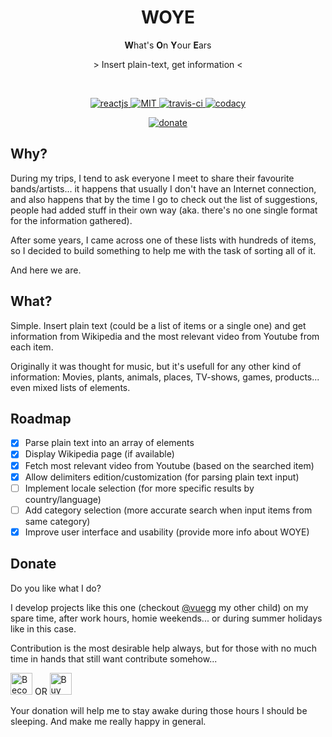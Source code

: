 <h1 align="center">WOYE</h1>
<p align="center"><strong>W</strong>hat's <strong>O</strong>n <strong>Y</strong>our <strong>E</strong>ars</p>
<p align="center">&gt; Insert plain-text, get information &lt;</p>

</br>

<p align="center">
  <a href="https://github.com/facebook/react">
    <img src="https://img.shields.io/badge/react-%5E16.4-61dafb.svg?longCache=true" alt="reactjs">
  </a>
  <a href="https://github.com/alxpez/woye/blob/master/LICENSE">
    <img src="https://img.shields.io/badge/license-MIT-green.svg?longCache=true" alt="MIT">
  </a>
  <a href="https://travis-ci.com/alxpez/woye">
    <img src="https://travis-ci.com/alxpez/woye.svg?branch=master" alt="travis-ci">
  </a>
  <a href="https://www.codacy.com/app/alxpez/woye">
    <img src="https://api.codacy.com/project/badge/Grade/09572d9c827940f5a31e418e09ef33a5" alt="codacy">
  </a>
</p>

<p align="center">
  <a href="https://github.com/alxpez/woye#donate">
    <img src="https://img.shields.io/badge/%E2%9D%A4%EF%B8%8F-donate-red.svg?longCache=true" alt="donate">
  </a>
</p>


## Why?
During my trips, I tend to ask everyone I meet to share their favourite bands/artists... it happens that usually I don't have an Internet connection, and also happens that by the time I go to check out the list of suggestions, people had added stuff in their own way (aka. there's no one single format for the information gathered).

After some years, I came across one of these lists with hundreds of items, so I decided to build something to help me with the task of sorting all of it.

And here we are.

## What?
Simple. Insert plain text (could be a list of items or a single one) and get information from Wikipedia and the most relevant video from Youtube from each item.

Originally it was thought for music, but it's usefull for any other kind of information: Movies, plants, animals, places, TV-shows, games, products... even mixed lists of elements.

## Roadmap

- [x] Parse plain text into an array of elements
- [x] Display Wikipedia page (if available)
- [x] Fetch most relevant video from Youtube (based on the searched item)
- [x] Allow delimiters edition/customization (for parsing plain text input)
- [ ] Implement locale selection (for more specific results by country/language)
- [ ] Add category selection (more accurate search when input items from same category)
- [x] Improve user interface and usability (provide more info about WOYE)

## Donate

Do you like what I do?

I develop projects like this one (checkout [@vuegg](https://github.com/vuegg/vuegg) my other child) on my spare time, after work hours, homie weekends... or during summer holidays like in this case.

Contribution is the most desirable help always, but for those with no much time in hands that still want contribute somehow...

<a href="https://www.patreon.com/bePatron?u=10700791" target="_blank"><img src="https://raw.githubusercontent.com/vuegg/vuegg-assets/master/patreon.png" alt="Become a Patron" style="height:35px;width:auto"/></a> OR <a href="https://www.buymeacoffee.com/alxpez" target="_blank"><img src="https://raw.githubusercontent.com/vuegg/vuegg-assets/master/buymeacoffee.png" alt="Buy Me A Coffee" style="height:35px;width:auto"></a>

Your donation will help me to stay awake during those hours I should be sleeping. And make me really happy in general.